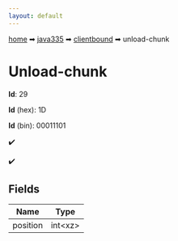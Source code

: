 ```yaml
---
layout: default
---
```


[home](/) ➡ [java335](/protocol/java335) ➡ [clientbound](/protocol/java335/clientbound) ➡ unload-chunk

# Unload-chunk

**Id**: 29

**Id** (hex): 1D

**Id** (bin): 00011101

✔️

✔️

## Fields

Name | Type
---|---
position | int&lt;xz&gt;

